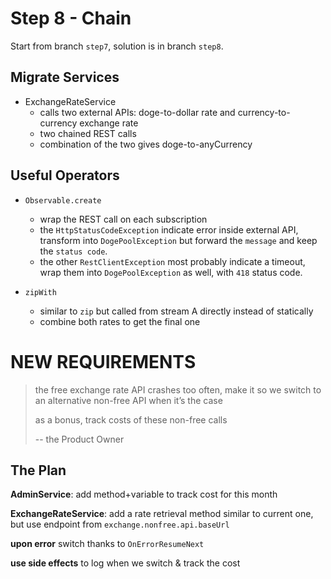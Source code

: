 # Step 8 - Chain
Start from branch `step7`, solution is in branch `step8`.

## Migrate Services
 - ExchangeRateService
	- calls two external APIs: doge-to-dollar rate and currency-to-currency exchange rate
	- two chained REST calls
	- combination of the two gives doge-to-anyCurrency

## Useful Operators
 - `Observable.create`
	- wrap the REST call on each subscription
	- the `HttpStatusCodeException` indicate error inside external API, transform into `DogePoolException` but forward the `message` and keep the `status code`.
	- the other `RestClientException` most probably indicate a timeout, wrap them into `DogePoolException` as well, with `418` status code.

 - `zipWith`
	- similar to `zip` but called from stream A directly instead of statically
	- combine both rates to get the final one

# NEW REQUIREMENTS
> the free exchange rate API crashes too often, make it so we switch to an alternative non-free API when it’s the case
>
> as a bonus, track costs of these non-free calls
>
>-- the Product Owner

## The Plan
**AdminService**:
add method+variable to track cost for this month

**ExchangeRateService**:
add a rate retrieval method similar to current one,
but use endpoint from `exchange.nonfree.api.baseUrl`

**upon error**
switch thanks to `OnErrorResumeNext`

**use side effects**
to log when we switch & track the cost